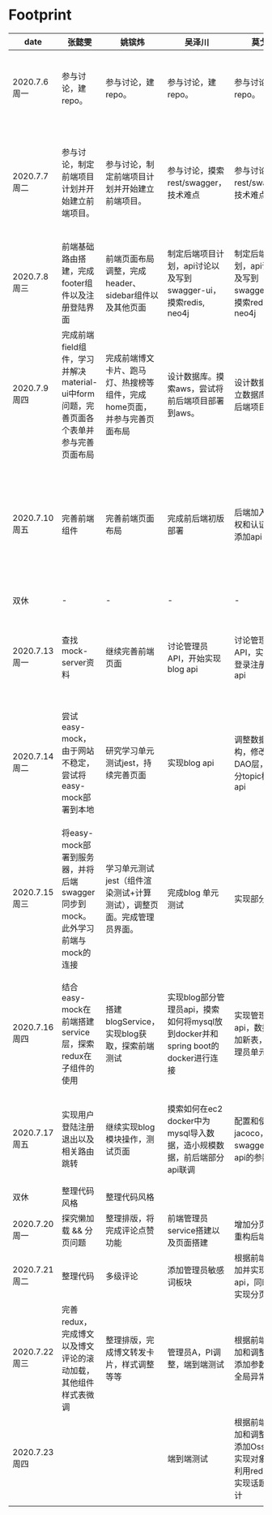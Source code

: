 # Footprint

| date          | 张懿雯                                                       | 姚镔炜                                                       | 吴泽川                                                       | 莫戈泉                                                       | 总进度                                                       |
| ------------- | ------------------------------------------------------------ | ------------------------------------------------------------ | ------------------------------------------------------------ | ------------------------------------------------------------ | ------------------------------------------------------------ |
| 2020.7.6周一  | 参与讨论，建repo。                                           | 参与讨论，建repo。                                           | 参与讨论，建repo。                                           | 参与讨论，建repo。                                           | 讨论项目业务逻辑以及技术栈，分头查找项目所需技术点。         |
| 2020.7.7周二  | 参与讨论，制定前端项目计划并开始建立前端项目。               | 参与讨论，制定前端项目计划并开始建立前端项目。               | 参与讨论，摸索rest/swagger，技术难点                         | 参与讨论，摸索rest/swagger，技术难点                         | 了解技术点，讨论项目时间进度安排，并进一步分工：前端ybw+zyw，后端API设计wzc+mgq。 |
| 2020.7.8周三  | 前端基础路由搭建，完成footer组件以及注册登陆界面             | 前端页面布局调整，完成header、sidebar组件以及其他页面        | 制定后端项目计划，api讨论以及写到swagger-ui，摸索redis, neo4j | 制定后端项目计划，api讨论以及写到swagger-ui，摸索redis, neo4j | 前后端持续推进；后端讨论API并制定计划                        |
| 2020.7.9周四  | 完成前端field组件，学习并解决material-ui中form问题，完善页面各个表单并参与完善页面布局 | 完成前端博文卡片、跑马灯、热搜榜等组件，完成home页面，并参与完善页面布局 | 设计数据库。摸索aws，尝试将前后端项目部署到aws。             | 设计数据库。建立数据库，开写后端项目。                       | 前端组件化以及页面设计；后端设计数据库持续推进               |
| 2020.7.10周五 | 完善前端组件                                                 | 完善前端页面布局                                             | 完成前后端初版部署                                           | 后端加入用户授权和认证，继续添加api                          | 前端页面继续完善，完成大致网站雏形；后端加入用户授权和认证，继续添加api；完成前后端初步部署 |
| 双休          | -                                                            | -                                                            | -                                                            | -                                                            | 开会讨论下一周进度                                           |
| 2020.7.13周一 | 查找mock-server资料                                          | 继续完善前端页面                                             | 讨论管理员API，开始实现blog api                              | 讨论管理员API，实现用户登录注册，添加api                     | 前端界面继续完善，开始研究mock-server；后端讨论管理员API     |
| 2020.7.14周二 | 尝试easy-mock，由于网站不稳定，尝试将easy-mock部署到本地     | 研究学习单元测试jest，持续完善页面                           | 实现blog api                                                 | 调整数据库结构，修改DTO和DAO层，实现部分topic模块的api       | 前端界面继续完善，学习mock-server和jest使用；后端实现部分api， 修改数据库和后端java代码结构 |
| 2020.7.15周三 | 将easy-mock部署到服务器，并将后端swagger同步到mock。此外学习前端与mock的连接 | 学习单元测试jest（组件渲染测试+计算测试），调整页面。完成管理员界面。 | 完成blog 单元测试                                            | 实现部分API                                                  | 前端界面继续完善，完成jest的学习，完成easy-mock的服务器端部署和swagger同步；后端继续实现api并开始测试 |
| 2020.7.16周四 | 结合easy-mock在前端搭建service层，探索redux在子组件的使用    | 搭建blogService，实现blog获取，探索前端测试                  | 实现blog部分管理员api，摸索如何将mysql放到docker并和spring boot的docker进行连接 | 实现管理员部分api，数据库添加新表，添加管理员单元测试        | 前端结合easy-mock开始搭建并实现service层，同时探索前端测试；后端学习docker并继续改进数据库和api |
| 2020.7.17周五 | 实现用户登陆注册退出以及相关路由跳转                         | 继续实现blog模块操作，测试页面                               | 摸索如何在ec2 docker中为mysql导入数据，造小规模数据，前后端部分api联调 | 配置和使用jacoco，完善swagger中各api的参数描述               | 前端开始实现user && blog的基础功能，后端继续学习docker并完善api |
| 双休          | 整理代码风格                                                 | 整理代码风格                                                 |                                                              |                                                              |                                                              |
| 2020.7.20周一 | 探究懒加载 && 分页问题                                       | 整理排版，将完成评论点赞功能                                 | 前端管理员service搭建以及页面搭建                            | 增加分页功能并重构后端代码                                   | 前后端持续推进                                               |
| 2020.7.21周二 | 整理代码                                                     | 多级评论                                                     | 添加管理员敏感词板块                                         | 根据前端需求添加并实现新的api，同时继续实现分页功能          | 前后端持续推进                                               |
| 2020.7.22周三 | 完善redux，完成博文以及博文评论的滚动加载，其他组件样式表微调 | 整理排版，完成博文转发卡片，样式调整等等                     | 管理员A，PI调整，端到端测试                                  | 根据前端需求添加和调整api，添加参数校验和全局异常处理        | 前后端持续推进                                               |
| 2020.7.23周四 |                                                              |                                                              | 端到端测试                                                   | 根据前端需求添加和调整api，添加Oss服务，实现对象存储，利用reddit算法实现话题热度统计 |                                                              |
|               |                                                              |                                                              |                                                              |                                                              |                                                              |